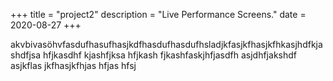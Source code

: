 +++
title = "project2"
description = "Live Performance Screens."
date = 2020-08-27
+++

akvbivasöhvfasdufhasufhasjkdfhasdufhasdufhsladjkfasjkfhasjkfhkasjhdfkjashdfjsa hfjkasdhf kjashfjksa hfjkash fjkashfaskjhfjasdfh asjdhfjakshdf asjkflas jkfhasjkfhjas hfjas hfsj